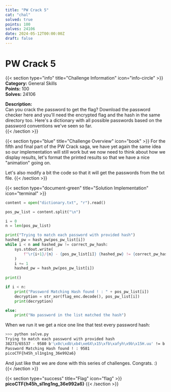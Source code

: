 ```yaml
---
title: "PW Crack 5"
cat: "chal"
solved: true
points: 100
solves: 24106
date: 2024-05-12T00:00:00Z
draft: false
---
```


# PW Crack 5   

{{< section type="info" title="Challenge Information" icon="info-circle" >}}
**Category:** General Skills  
**Points:** 100  
**Solves:** 24106   

**Description:**   
Can you crack the password to get the flag? Download the password checker here and you'll need the encrypted flag and the hash in the same directory too. Here's a dictionary with all possible passwords based on the password conventions we've seen so far.      
{{< /section >}}

{{< section type="blue" title="Challenge Overview" icon="book" >}}
For the fifth and final part of the PW Crack saga, we have yet again the same idea so our implementation will still work but we now need to think about how we display results, let's format the printed results so that we have a nice "animation" going on.

Let's also modify a bit the code so that it will get the passwords from the txt file.
{{< /section >}}

{{< section type="document-green" title="Solution Implementation" icon="terminal" >}}
```python
content = open("dictionary.txt", "r").read()

pos_pw_list = content.split("\n")

i = 0
n = len(pos_pw_list)

print("Trying to match each password with provided hash")
hashed_pw = hash_pw(pos_pw_list[i])
while i < n and hashed_pw != correct_pw_hash:
    sys.stdout.write(
        f"\r{i+1}/{n} - {pos_pw_list[i]} {hashed_pw} != {correct_pw_hash}"
    )
    i += 1
    hashed_pw = hash_pw(pos_pw_list[i])
    
print()

if i < n:
    print("Password Matching Hash found ! : " + pos_pw_list[i])
    decryption = str_xor(flag_enc.decode(), pos_pw_list[i])
    print(decryption)

else:
    print("No password in the list matched the hash")
```
   
When we run it we get a nice one line that test every password hash:

```sh
>>> python solve.py
Trying to match each password with provided hash
38273/65537 - 9580 b'\x0c\xdb\xb4\xe6X\x15\xfb\xafyh\x9b\x15H.uu' != b'\x126P\xdd\x05`Xy\x18\xb3\xd7q\xcf\x0c\x01q'x0c\x01q'\x01q'1q'1q'
Password Matching Hash found ! : 9581
picoCTF{h45h_sl1ng1ng_36e992a6}
```

And just like that we are done with this series of challenges. Congrats. :)   
{{< /section >}}

{{< section type="success" title="Flag" icon="flag" >}}
**picoCTF{h45h_sl1ng1ng_36e992a6}**
{{< /section >}}